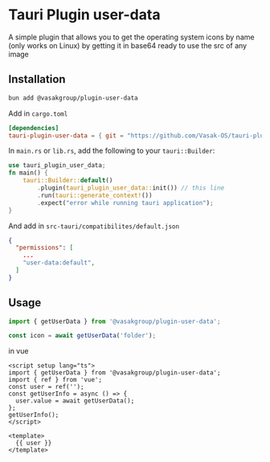 # Tauri Plugin user-data

A simple plugin that allows you to get the operating system icons by name (only works on Linux) by getting it in base64 ready to use the src of any image

## Installation

```bash
bun add @vasakgroup/plugin-user-data
```

Add in `cargo.toml`

```toml
[dependencies]
tauri-plugin-user-data = { git = "https://github.com/Vasak-OS/tauri-plugin-user-data", branch = "v2" }
```
In `main.rs` or `lib.rs`, add the following to your `tauri::Builder`:

```rust
use tauri_plugin_user_data;
fn main() {
    tauri::Builder::default()
        .plugin(tauri_plugin_user_data::init()) // this line
        .run(tauri::generate_context!())
        .expect("error while running tauri application");
}
```

And add in `src-tauri/compatibilites/default.json`

```json
{
  "permissions": [
    ...
    "user-data:default",
  ]
}

```

## Usage

```ts
import { getUserData } from '@vasakgroup/plugin-user-data';

const icon = await getUserData('folder');
```

in vue

```vue
<script setup lang="ts">
import { getUserData } from '@vasakgroup/plugin-user-data';
import { ref } from 'vue';
const user = ref('');
const getUserInfo = async () => {
  user.value = await getUserData();
};
getUserInfo();
</script>

<template>
  {{ user }}
</template>
```
